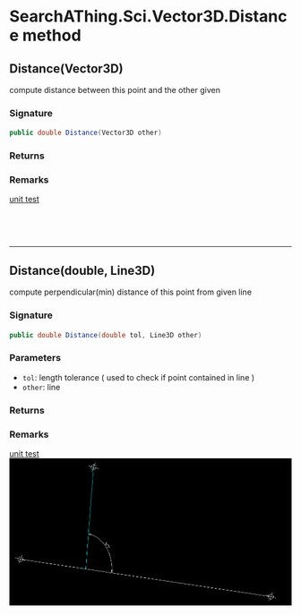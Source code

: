 # SearchAThing.Sci.Vector3D.Distance method
## Distance(Vector3D)
compute distance between this point and the other given

### Signature
```csharp
public double Distance(Vector3D other)
```
### Returns

### Remarks
[unit test](/test/Vector3D/Vector3DTest_0014.cs)

<p>&nbsp;</p>
<p>&nbsp;</p>
<hr/>

## Distance(double, Line3D)
compute perpendicular(min) distance of this point from given line

### Signature
```csharp
public double Distance(double tol, Line3D other)
```
### Parameters
- `tol`: length tolerance ( used to check if point contained in line )
- `other`: line

### Returns

### Remarks
[unit test](/test/Vector3D/Vector3DTest_0015.cs)
            ![](/test/Vector3D/Vector3DTest_0015.png)
